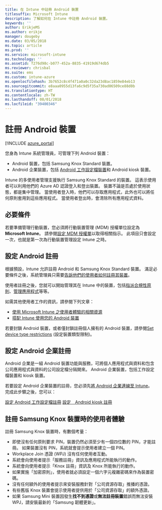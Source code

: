 ```yaml
---
title: 在 Intune 中註冊 Android 裝置
titlesuffix: Microsoft Intune
description: 了解如何在 Intune 中註冊 Android 裝置。
keywords: ''
author: ErikjeMS
ms.author: erikje
manager: dougeby
ms.date: 03/05/2018
ms.topic: article
ms.prod: ''
ms.service: microsoft-intune
ms.technology: ''
ms.assetid: f276d98c-b077-452a-8835-41919d674db5
ms.reviewer: chrisbal
ms.suite: ems
ms.custom: intune-azure
ms.openlocfilehash: 3b7652c8c4f471a0a0c32da23d8ac1859e84eb13
ms.sourcegitcommit: e8aaa0955d13fa6c9d5f35a730ad06509ce88d0b
ms.translationtype: HT
ms.contentlocale: zh-TW
ms.lasthandoff: 08/01/2018
ms.locfileid: "39400346"
---
```

# <a name="enroll-android-devices"></a>註冊 Android 裝置

[!INCLUDE [azure_portal](./includes/azure_portal.md)]

您身為 Intune 系統管理員，可管理下列 Android 裝置：
- Android 裝置，包括 Samsung Knox Standard 裝置。
- Android 企業裝置，包括 [Android 工作設定檔裝置](#enable-enrollment-of-android-for-work-devices)和 Android kiosk 裝置。

Intune 的多使用者管理支援執行 Samsung Knox Standard 的裝置。 這表示使用者可以利用他們的 Azure AD 認證登入和登出裝置。 裝置不論是否處於使用狀態，都是集中管理。 當使用者登入時，他們可以存取應用程式，此外也可以將任何原則套用到這些應用程式。 當使用者登出時，會清除所有應用程式資料。

## <a name="prerequisite"></a>必要條件

若要準備管理行動裝置，您必須將行動裝置管理 (MDM) 授權單位設定為 **Microsoft Intune**。 請參閱[設定 MDM 授權單](mdm-authority-set.md)以取得相關指示。 此項目只會設定一次，也就是第一次為行動裝置管理設定 Intune 之時。

## <a name="set-up-android-enrollment"></a>設定 Android 註冊

根據預設，Intune 允許註冊 Android 和 Samsung Knox Standard 裝置。 滿足必要條件之後，系統管理員只需要[告訴他們的使用者如何註冊其裝置](/intune-user-help/enroll-your-device-in-intune-android)。

使用者註冊之後，您就可以開始管理其在 Intune 中的裝置，包括[指派合規性原則](compliance-policy-create-android.md)、[管理應用程式](app-management.md)等等。

如需其他使用者工作的資訊，請參閱下列文章：

- [使用 Microsoft Intune 之使用者體驗的相關資源](end-user-educate.md)
- [搭配 Intune 使用您的 Android 裝置](https://docs.microsoft.com/intune-user-help/using-your-android-device-with-intune)

若要封鎖 Android 裝置，或者僅封鎖註冊個人擁有的 Android 裝置，請參閱[Set device type restrictions](enrollment-restrictions-set.md) (設定裝置類型限制)。

## <a name="set-up-android-enterprise-enrollment"></a>設定 Android 企業註冊

Android 企業是一組 Android 裝置功能與服務，可將個人應用程式與資料和包含公司應用程式與資料的公司設定檔分隔開來。 Android 企業裝置，包括工作設定檔裝置和 kiosk 裝置。 

若要設定 Android 企業裝置的註冊，您必須先[將 Android 企業連線至 Intune](connect-intune-android-enterprise.md)。 完成此步驟之後，您可以：

[設定 Android 工作設定檔註冊](android-work-profile-enroll.md)
[設定　Android kiosk 註冊](android-kiosk-enroll.md)

## <a name="end-user-experience-when-enrolling-a-samsung-knox-device"></a>註冊 Samsung Knox 裝置時的使用者體驗
註冊 Samsung Knox 裝置時，有數個考量：
-   即使沒有任何原則要求 PIN，裝置仍然必須至少有一個四位數的 PIN，才能註冊。 如果裝置沒有 PIN，系統就會提示使用者建立一個 PIN。
-   Workplace Join 憑證 (WPJ) 沒有任何使用者互動。
-   系統會向使用者提示「服務註冊」資訊及應用程式所能執行的動作。
-   系統會向使用者提示「Knox 註冊」資訊及 Knox 所能執行的動作。
-   如果實施「加密原則」，使用者就必須設定一個六字元複雜密碼來作為裝置密碼。
-   沒有任何額外的使用者提示來安裝服務針對「公司資源存取」推播的憑證。
- 有些舊版 Knox 裝置會提示使用者提供用於「公司資源存取」的額外憑證。
- 如果 Samsung Mini 裝置因發生**找不到憑證**或**無法註冊裝置**錯誤而無法安裝 WPJ，請安裝最新的「Samsung 韌體更新」。
